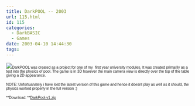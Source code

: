 ```yaml
---
title: DarkPOOL -- 2003
url: 115.html
id: 115
categories:
  - DarkBASIC
  - Games
date: 2003-04-10 14:44:30
tags:
---
```


![](/wp-content/uploads/Image/darkpool.gif)<font size="1" face="Verdana, Arial, Helvetica, sans-serif">DarkPOOL was created as a project for one of my&nbsp; first year university modules. It was created primarily as a test into the physics of pool. The game is in 3D however the main camera view is directly over the top of the table giving a 2D appearance.</font>

<font size="1" face="Verdana, Arial, Helvetica, sans-serif">NOTE: Unfortuanately i have lost the latest version of this game and hence it doesnt play as well as it should, the physics worked properly in the full version :)</font>

<font size="1" face="Verdana, Arial, Helvetica, sans-serif">**Download: **[DarkPool-v1.zip](https://www.mikecann.co.uk/Files/DarkPool-v1.zip)
</font>
